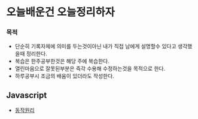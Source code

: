 # 오늘배운건 오늘정리하자

### 목적

- 단순히 기록자체에 의미를 두는것이아닌 내가 직접 남에게 설명할수 있다고 생각했을때 정리한다.
- 복습은 한주공부한것은 해당 주에 복습한다.
- 열린마음으로 잘못된부분은 즉각 수용해 수정하는것을 목적으로 한다.
- 하루공부시 조금의 배움이 있더라도 작성한다.

## Javascript

- [동작원리](JS/%EC%9E%91%EB%8F%99%EC%9B%90%EB%A6%AC.md)

